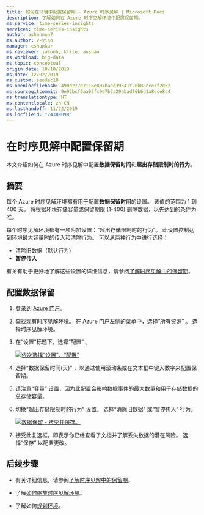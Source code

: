 ```yaml
---
title: 如何在环境中配置保留期 - Azure 时序见解 | Microsoft Docs
description: 了解如何在 Azure 时序见解环境中配置保留期。
ms.service: time-series-insights
services: time-series-insights
author: ashannon7
ms.author: v-yiso
manager: cshankar
ms.reviewer: jasonh, kfile, anshan
ms.workload: big-data
ms.topic: conceptual
origin.date: 10/10/2019
ms.date: 12/02/2019
ms.custom: seodec18
ms.openlocfilehash: 490d277d7115e807baed39541f20b88cce7f2d52
ms.sourcegitcommit: 9e92bcf6aa02fc9e7b3a29abadf6b6d1a8ece8c4
ms.translationtype: HT
ms.contentlocale: zh-CN
ms.lasthandoff: 11/22/2019
ms.locfileid: "74389098"
---
```

# <a name="configuring-retention-in-time-series-insights"></a>在时序见解中配置保留期
本文介绍如何在 Azure 时序见解中配置**数据保留时间**和**超出存储限制时的行为**。

## <a name="summary"></a>摘要

每个 Azure 时序见解环境都有用于配置**数据保留时间**的设置。 该值的范围为 1 到 400 天。 将根据环境存储容量或保留期限 (1-400) 删除数据，以先达到的条件为准。

每个时序见解环境都有一项附加设置：“超出存储限制时的行为”。  此设置控制达到环境最大容量时的传入和清除行为。 可以从两种行为中进行选择：
-  清除旧数据（默认行为）  
- **暂停传入**

有关有助于更好地了解这些设置的详细信息，请参阅[了解时序见解中的保留期](time-series-insights-concepts-retention.md)。  

## <a name="configure-data-retention"></a>配置数据保留

1. 登录到 [Azure 门户](https://portal.azure.cn)。

2. 查找现有时序见解环境。 在 Azure 门户左侧的菜单中，选择“所有资源”  。 选择时序见解环境。

3. 在“设置”标题下，选择“配置”   。

    [![依次选择“设置”、“配置”](media/data-retention/1-configure-data-retention.png)](media/data-retention/1-configure-data-retention.png#lightbox)

1. 选择“数据保留时间(天)”  ，以通过使用滚动条或在文本框中键入数字来配置保留期。

5. 请注意“容量”  设置，因为此配置会影响数据事件的最大数量和用于存储数据的总存储容量。 

6. 切换“超出存储限制时的行为”  设置。 选择“清除旧数据”  或“暂停传入”  行为。

    [![数据保留 - 接受并保存。](media/data-retention/2-accept-and-save.png)](media/data-retention/2-accept-and-save.png#lightbox)

1. 接受此复选框，即表示你已经查看了文档并了解丢失数据的潜在风险。 选择“保存”  以配置更改。

## <a name="next-steps"></a>后续步骤

- 有关详细信息，请参阅[了解时序见解中的保留期](time-series-insights-concepts-retention.md)。

- 了解[如何缩放时序见解环境](time-series-insights-how-to-scale-your-environment.md)。

- 了解如何[规划环境](time-series-insights-environment-planning.md)。